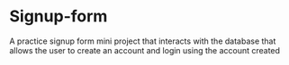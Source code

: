 # Signup-form
A practice signup form mini project that interacts with the database that allows the user to create an account and login using the account created
